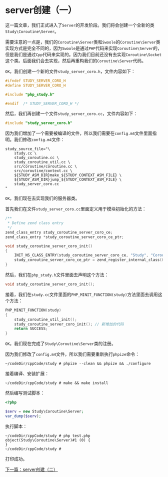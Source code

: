 # server创建（一）

这一篇文章，我们正式进入了`Server`的开发阶段。我们将会创建一个全新的类`Study\Coroutine\Server`。

需要注意的一点是，我们的`Coroutine\Server`类和`Swoole`的`Coroutine\Server`类实现方式是完全不同的，因为`Swoole`是通过`PHP`代码来实现`Coroutine\Server`的，但是我们是通过`Cpp`代码来实现的。因为我们目前还没有去实现`Coroutine\Socket`这个类。后面我们会去实现，然后再重构我们的`Coroutine\Server`代码。

`OK`，我们创建一个新的文件`study_server_coro.h`，文件内容如下：

```cpp
#ifndef STUDY_SERVER_CORO_H
#define STUDY_SERVER_CORO_H

#include "php_study.h"

#endif	/* STUDY_SERVER_CORO_H */
```

然后，我们再创建一个文件`study_server_coro.cc`，文件内容如下：

```cpp
#include "study_server_coro.h"
```

因为我们增加了一个需要被编译的文件，所以我们需要在`config.m4`文件里面指明。我们修改`config.m4`文件：

```shell
study_source_file="\
    study.cc \
    study_coroutine.cc \
    study_coroutine_util.cc \
    src/coroutine/coroutine.cc \
    src/coroutine/context.cc \
    ${STUDY_ASM_DIR}make_${STUDY_CONTEXT_ASM_FILE} \
    ${STUDY_ASM_DIR}jump_${STUDY_CONTEXT_ASM_FILE} \
    study_server_coro.cc
"
```

`OK`，我们现在去实现我们的服务器类。

首先我们在文件`study_server_coro.cc`里面定义用于模块初始化的方法：

```cpp
/**
 * Define zend class entry
 */
zend_class_entry study_coroutine_server_coro_ce;
zend_class_entry *study_coroutine_server_coro_ce_ptr;

void study_coroutine_server_coro_init()
{
    INIT_NS_CLASS_ENTRY(study_coroutine_server_coro_ce, "Study", "Coroutine\\Server", NULL);
    study_coroutine_server_coro_ce_ptr = zend_register_internal_class(&study_coroutine_server_coro_ce TSRMLS_CC); // Registered in the Zend Engine
}
```

然后，我们在`php_study.h`文件里面去声明这个方法：

```cpp
void study_coroutine_server_coro_init();
```

接着，我们在`study.cc`文件里面的`PHP_MINIT_FUNCTION(study)`方法里面去调用这个方法：

```cpp
PHP_MINIT_FUNCTION(study)
{
	study_coroutine_util_init();
	study_coroutine_server_coro_init(); // 新增加的代码
	return SUCCESS;
}
```

`OK`，我们现在完成了`Study\Coroutine\Server`类的注册。

因为我们修改了`config.m4`文件，所以我们需要重新执行`phpize`命令：

```shell
~/codeDir/cppCode/study # phpize --clean && phpize && ./configure
```

接着编译、安装扩展：

```shell
~/codeDir/cppCode/study # make && make install
```

然后编写测试脚本：

```php
<?php

$serv = new Study\Coroutine\Server;
var_dump($serv);
```

执行脚本：

```shell
~/codeDir/cppCode/study # php test.php 
object(Study\Coroutine\Server)#1 (0) {
}
~/codeDir/cppCode/study # 
```

打印成功。

[下一篇：server创建（二）](./《PHP扩展开发》-协程-server创建（二）.md)